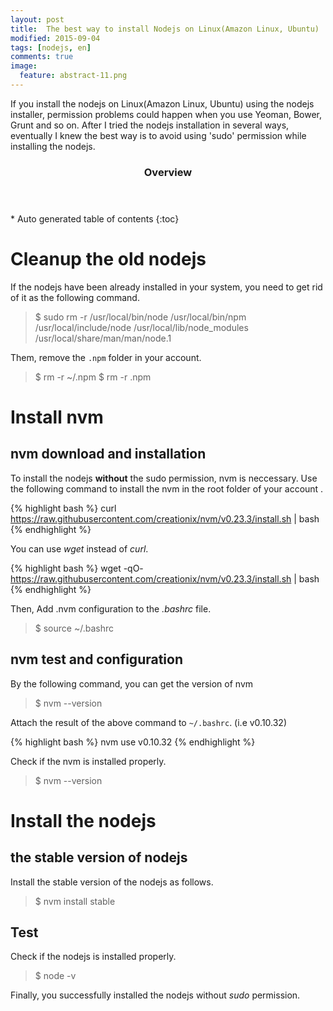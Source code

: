 ```yaml
---
layout: post
title:  The best way to install Nodejs on Linux(Amazon Linux, Ubuntu)
modified: 2015-09-04
tags: [nodejs, en]
comments: true
image:
  feature: abstract-11.png
---
```


If you install the nodejs on Linux(Amazon Linux, Ubuntu) using the nodejs installer, permission problems could happen when you use Yeoman, Bower, Grunt and so on.
After I tried the nodejs installation in several ways, eventually I knew the best way is to avoid using 'sudo' permission while installing the nodejs.

<section id="table-of-contents" class="toc">
  <header>
    <h3>Overview</h3>
  </header>
<div id="drawer" markdown="1">
*  Auto generated table of contents
{:toc}
</div>
</section><!-- /#table-of-contents -->


# Cleanup the old nodejs

If the nodejs have been already installed in your system, you need to get rid of it as the following command.

> $ sudo rm -r /usr/local/bin/node /usr/local/bin/npm /usr/local/include/node /usr/local/lib/node_modules /usr/local/share/man/man/node.1

Them, remove the `.npm` folder in your account. 

> $ rm -r ~/.npm
> $ rm -r .npm

# Install nvm

## nvm download and installation 

To install the nodejs **without** the sudo permission, nvm is neccessary. Use the following command to install the nvm in the root folder of your account .

{% highlight bash %}
curl https://raw.githubusercontent.com/creationix/nvm/v0.23.3/install.sh | bash
{% endhighlight %}

You can use *wget* instead of *curl*.  

{% highlight bash %}
wget -qO- https://raw.githubusercontent.com/creationix/nvm/v0.23.3/install.sh | bash
{% endhighlight %}

Then, Add .nvm configuration to the *.bashrc* file. 

> $ source ~/.bashrc

## nvm test and configuration 

By the following command, you can get the version of nvm

> $ nvm --version

Attach the result of the above command to `~/.bashrc`. (i.e v0.10.32)

{% highlight bash %}
nvm use v0.10.32 
{% endhighlight %}

Check if the nvm is installed properly.

> $ nvm --version

# Install the nodejs 

## the stable version of nodejs 

Install the stable version of the nodejs as follows.

> $ nvm install stable

## Test 

Check if the nodejs is installed properly.

> $ node -v 

Finally, you successfully installed the nodejs without *sudo* permission.


